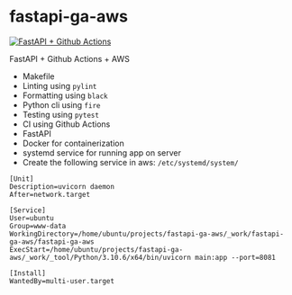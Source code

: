 # fastapi-ga-aws

[![FastAPI + Github Actions](https://github.com/tonythanuvelil/fastapi-ga-aws/actions/workflows/devops.yml/badge.svg)](https://github.com/tonythanuvelil/fastapi-ga-aws/actions/workflows/devops.yml)

FastAPI + Github Actions + AWS

- Makefile
- Linting using `pylint`
- Formatting using `black`
- Python cli using `fire`
- Testing using `pytest`
- CI using Github Actions
- FastAPI
- Docker for containerization
- systemd service for running app on server
- Create the following service in aws: `/etc/systemd/system/`

```
[Unit]
Description=uvicorn daemon
After=network.target

[Service]
User=ubuntu
Group=www-data
WorkingDirectory=/home/ubuntu/projects/fastapi-ga-aws/_work/fastapi-ga-aws/fastapi-ga-aws
ExecStart=/home/ubuntu/projects/fastapi-ga-aws/_work/_tool/Python/3.10.6/x64/bin/uvicorn main:app --port=8081

[Install]
WantedBy=multi-user.target
```
